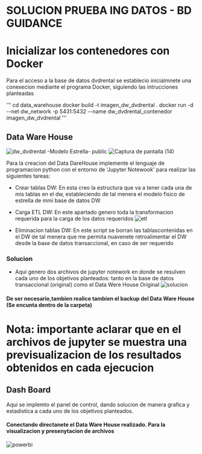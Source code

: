 # SOLUCION PRUEBA ING DATOS - BD GUIDANCE

# Inicializar los contenedores con Docker

Para el acceso a la base de datos dvdrental se establecio inicialmnete una conexecion mediante el programa Docker, siguiendo las intrucciones planteadas

'''
cd data_warehouse
docker build -t imagen_dw_dvdrental .
docker run -d --net dw_network -p 5431:5432 --name dw_dvdrental_contenedor imagen_dw_dvdrental
'''

## Data Ware House
![dw_dvdrental -Modelo Estrella- public](https://github.com/BrayanM1998/Solucion-IngDatos--BD-Guidance./assets/160368046/285ab87f-59aa-475b-9f90-bf402bfe2449)
![Captura de pantalla (14)](https://github.com/BrayanM1998/Solucion-IngDatos--BD-Guidance./assets/160368046/29a2707a-ef7f-47f4-a64e-738c8da22139)

Para la creacion del Data DareHouse  implemente el lenguaje de programacion python con el entorno de 'Jupyter Notewook' para realizar las siguientes tareas:
  - Crear tablas DW: En esta creo la estructura que va a tener cada una de mis tablas en el dw, estableciendo de tal menera el modelo fisico de estrella de mmi base de datos DW
  - Carga ETL DW: En este apartado genero toda la transformacion requerida para la carga de los datos requeridos
    ![etl](https://github.com/BrayanM1998/Solucion-IngDatos--BD-Guidance./assets/160368046/23b2af68-37bb-468c-b7d5-c5b2be1bdba7)

  - Eliminacion tablas DW: En este script se borran las tablascontenidas en el DW de tal menera que me permita nuavenete retroalimentar el DW desde la base de datos transaccional, en caso de ser requerido

### Solucion

-  Aqui genero dos archivos de jupyter notework en donde se resulven cada uno de los objetivos planteados: tanto en la base de datos transaccional (original) como el Data Were House Original
  ![solucion](https://github.com/BrayanM1998/Solucion-IngDatos--BD-Guidance./assets/160368046/1da0cbc8-0b1d-412f-926f-fbed9ffdd127)

#### De ser necesario,tambien realice tambien el backup del Data Ware House (Se encunta dentro de la carpeta)

# Nota: importante aclarar que en el archivos de jupyter se muestra una previsualizacion de los resultados obtenidos en cada ejecucion

## Dash Board

Aqui se implemto el panel de control, dando solucion de manera grafica y estadistica a cada uno de los objetivos planteados. 

#### Conectando directanete el Data Ware House realizado. Para la visualizacion y presenytacion de archivos
![powerbi](https://github.com/BrayanM1998/Solucion-IngDatos--BD-Guidance./assets/160368046/ea8d3e3d-48e9-4156-ac96-d6bd8f21931e)
